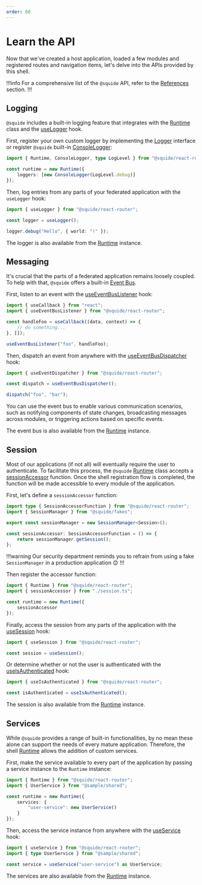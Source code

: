 ```yaml
---
order: 60
---
```


# Learn the API

Now that we've created a host application, loaded a few modules and registered routes and navigation items, let's delve into the APIs provided by this shell.

!!!info
For a comprehensive list of the `@squide` API, refer to the [References](/reference#api) section.
!!!

## Logging

`@squide` includes a built-in logging feature that integrates with the [Runtime](/reference/runtime/runtime-class.md) class and the [useLogger](/reference/runtime/useLogger.md) hook.

First, register your own custom logger by implementing the [Logger](/reference/logging/Logger.md) interface or register `@squide` built-in [ConsoleLogger](/reference/logging/ConsoleLogger):

```ts host/src/bootstrap.tsx
import { Runtime, ConsoleLogger, type LogLevel } from "@squide/react-router";

const runtime = new Runtime({
    loggers: [new ConsoleLogger(LogLevel.debug)]
});
```

Then, log entries from any parts of your federated application with the `useLogger` hook:

```ts
import { useLogger } from "@squide/react-router";

const logger = useLogger();

logger.debug("Hello", { world: "!" });
```

The logger is also available from the [Runtime](/reference/runtime/runtime-class.md) instance.

## Messaging

It's crucial that the parts of a federated application remains loosely coupled. To help with that, `@squide` offers a built-in [Event Bus](/reference/messaging/EventBus.md).

First, listen to an event with the [useEventBusListener](/reference/messaging/useEventBusListener.md) hook:

```ts
import { useCallback } from "react";
import { useEventBusListener } from "@squide/react-router";

const handleFoo = useCallback((data, context) => {
    // do something...
}, []);

useEventBusListener("foo", handleFoo);
```

Then, dispatch an event from anywhere with the [useEventBusDispatcher](/reference/messaging/useEventBusDispatcher.md) hook:

```ts
import { useEventDispatcher } from "@squide/react-router";

const dispatch = useEventBusDispatcher();

dispatch("foo", "bar");
```

You can use the event bus to enable various communication scenarios, such as notifying components of state changes, broadcasting messages across modules, or triggering actions based on specific events.

The event bus is also available from the [Runtime](/reference/runtime/runtime-class.md) instance.

## Session

Most of our applications (if not all) will eventually require the user to authenticate. To facilitate this process, the `@squide` [Runtime](/reference/runtime/runtime-class.md) class accepts a [sessionAccessor](/reference/fakes/SessionManager.md#integrate-with-a-runtime-instance) function. Once the shell registration flow is completed, the function will be made accessible to every module of the application.

First, let's define a `sessionAccessor` function:

```ts host/src/session.ts
import type { SessionAccessorFunction } from "@squide/react-router";
import { SessionManager } from "@squide/fakes";

export const sessionManager = new SessionManager<Session>();

const sessionAccessor: SessionAccessorFunction = () => {
    return sessionManager.getSession();
};
```

!!!warning
Our security department reminds you to refrain from using a fake `SessionManager` in a production application :blush:
!!!

Then register the accessor function:

```ts host/src/boostrap.tsx
import { Runtime } from "@squide/react-router";
import { sessionAccessor } from "./session.ts";

const runtime = new Runtime({
    sessionAccessor
});
```

Finally, access the session from any parts of the application with the [useSession](/reference/runtime/useSession.md) hook:

```ts
import { useSession } from "@squide/react-router";

const session = useSession();
```

Or determine whether or not the user is authenticated with the [useIsAuthenticated](/reference/session/useIsAuthenticated.md) hook:

```ts
import { useIsAuthenticated } from "@squide/react-router";

const isAuthenticated = useIsAuthenticated();
```

The session is also available from the [Runtime](/reference/runtime/runtime-class.md) instance.

## Services

While `@squide` provides a range of built-in functionalities, by no mean these alone can support the needs of every mature application. Therefore, the shell [Runtime](/reference/runtime/runtime-class.md) allows the addition of custom services.

First, make the service available to every part of the application by passing a service instance to the `Runtime` instance:

```ts host/src/boostrap.tsx
import { Runtime } from "@squide/react-router";
import { UserService } from "@sample/shared";

const runtime = new Runtime({
    services: {
        "user-service": new UserService()
    }
});
```

Then, access the service instance from anywhere with the [useService](/reference/runtime/useService.md) hook:

```ts
import { useService } from "@squide/react-router";
import { type UserService } from "@sample/shared";

const service = useService("user-service") as UserService;
```

The services are also available from the [Runtime](/reference/runtime/runtime-class.md) instance.



